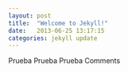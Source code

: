 ```yaml
---
layout: post
title:  "Welcome to Jekyll!"
date:   2013-06-25 13:17:15
categories: jekyll update
---
```


Prueba Prueba Prueba Comments
